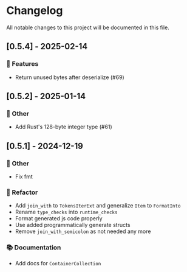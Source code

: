 # Changelog

All notable changes to this project will be documented in this file.

## [0.5.4] - 2025-02-14

### 🚀 Features

- Return unused bytes after deserialize (#69)

<!-- generated by git-cliff -->
<!-- generated by git-cliff -->
## [0.5.2] - 2025-01-14

### 💼 Other

- Add Rust's 128-byte integer type (#61)

<!-- generated by git-cliff -->
## [0.5.1] - 2024-12-19

### 💼 Other

- Fix fmt

### 🚜 Refactor

- Add `join_with` to `TokensIterExt` and generalize `Item` to `FormatInto`
- Rename `type_checks` into `runtime_checks`
- Format generated js code properly
- Use added programmatically generate structs
- Remove `join_with_semicolon` as not needed any more

### 📚 Documentation

- Add docs for `ContainerCollection`

<!-- generated by git-cliff -->
